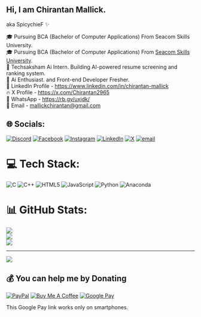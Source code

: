 ## Hi, I am Chirantan Mallick.
aka SpicychieF ✨

🎓 Pursuing BCA (Bachelor of Computer Applications) From Seacom Skills University. <br/>
🎓 Pursuing BCA (Bachelor of Computer Applications) From [Seacom Skills University](https://seacomskillsuniversity.org/). <br/>
💼 Techsaksham Ai Intern. Building AI-powered resume screening and ranking system.<br/>
🤖 Ai Enthusiast. and Front-end Developer Fresher.<br/>
🔗 LinkedIn Profile - https://www.linkedin.com/in/chirantan-mallick <br/>
🔥 X Profile - https://x.com/Chirantan2965 <br/>
💬 WhatsApp - https://rb.gy/uxjdk/ <br/>
📧 Email - mallickchirantan@gmail.com <br/>


## 🌐 Socials:
[![Discord](https://img.shields.io/badge/Discord-%237289DA.svg?logo=discord&logoColor=white)](https://discord.gg/https://discord.gg/EmRcW9rnGs) [![Facebook](https://img.shields.io/badge/Facebook-%231877F2.svg?logo=Facebook&logoColor=white)](https://facebook.com/Dninja2965) [![Instagram](https://img.shields.io/badge/Instagram-%23E4405F.svg?logo=Instagram&logoColor=white)](https://instagram.com/heres_chirantan) [![LinkedIn](https://img.shields.io/badge/LinkedIn-%230077B5.svg?logo=linkedin&logoColor=white)](https://linkedin.com/in/chirantan-mallick) [![X](https://img.shields.io/badge/X-black.svg?logo=X&logoColor=white)](https://x.com/Chirantan2965) [![email](https://img.shields.io/badge/Email-D14836?logo=gmail&logoColor=white)](mailto:mallickchirantan@gmail.com) 

# 💻 Tech Stack:
![C](https://img.shields.io/badge/c-%2300599C.svg?style=flat&logo=c&logoColor=white) ![C++](https://img.shields.io/badge/c++-%2300599C.svg?style=flat&logo=c%2B%2B&logoColor=white) ![HTML5](https://img.shields.io/badge/html5-%23E34F26.svg?style=flat&logo=html5&logoColor=white) ![JavaScript](https://img.shields.io/badge/javascript-%23323330.svg?style=flat&logo=javascript&logoColor=%23F7DF1E) ![Python](https://img.shields.io/badge/python-3670A0?style=flat&logo=python&logoColor=ffdd54) ![Anaconda](https://img.shields.io/badge/Anaconda-%2344A833.svg?style=flat&logo=anaconda&logoColor=white)
# 📊 GitHub Stats:
![](https://github-readme-stats.vercel.app/api?username=SpicychieF05&theme=tokyonight&hide_border=false&include_all_commits=true&count_private=false)<br/>
![](https://nirzak-streak-stats.vercel.app/?user=SpicychieF05&theme=tokyonight&hide_border=false)<br/>
![](https://github-readme-stats.vercel.app/api/top-langs/?username=SpicychieF05&theme=tokyonight&hide_border=false&include_all_commits=true&count_private=false&layout=compact)

---
[![](https://visitcount.itsvg.in/api?id=SpicychieF05&icon=0&color=0)](https://visitcount.itsvg.in)

  ## 💰 You can help me by Donating
[![PayPal](https://img.shields.io/badge/PayPal-00457C?style=for-the-badge&logo=paypal&logoColor=white)](https://paypal.me/chirantan2965?country.x=IN&locale.x=en_GB)
[![Buy Me A Coffee](https://img.shields.io/badge/Buy%20Me%20a%20Coffee-ffdd00?style=for-the-badge&logo=buy-me-a-coffee&logoColor=black)](https://www.buymeacoffee.com/chirantan_mallick)
[![Google Pay](https://img.shields.io/badge/Google%20Pay-007EE5?style=for-the-badge&logo=google-pay&logoColor=white)](upi://pay?pa=mallickchirantan@oksbi&pn=Chirantan%20Mallick&cu=INR)

This Google Pay link works only on smartphones.

